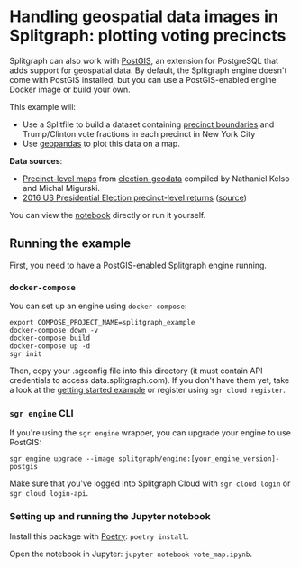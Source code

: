 # Handling geospatial data images in Splitgraph: plotting voting precincts

Splitgraph can also work with [PostGIS](https://postgis.net/), an extension for PostgreSQL that
adds support for geospatial data. By default, the Splitgraph engine doesn't come with PostGIS
installed, but you can use a PostGIS-enabled engine Docker image or build your own.

This example will:

  * Use a Splitfile to build a dataset containing [precinct boundaries](https://www.splitgraph.com/splitgraph/election-geodata/) and Trump/Clinton
    vote fractions in each precinct in New York City
  * Use [geopandas](https://geopandas.org) to plot this data on a map.
  
**Data sources**:
  * [Precinct-level maps](https://www.splitgraph.com/splitgraph/election-geodata/) from [election-geodata](https://github.com/nvkelso/election-geodata) compiled by Nathaniel Kelso and Michal Migurski.
  * [2016 US Presidential Election precinct-level returns](https://www.splitgraph.com/splitgraph/2016_election/) ([source](https://dataverse.harvard.edu/dataset.xhtml?persistentId=doi:10.7910/DVN/LYWX3D))
  
You can view the [notebook](./vote_map.ipynb) directly or run it yourself.

## Running the example

First, you need to have a PostGIS-enabled Splitgraph engine running. 

### `docker-compose`

You can set up an engine using `docker-compose`:

```
export COMPOSE_PROJECT_NAME=splitgraph_example 
docker-compose down -v
docker-compose build
docker-compose up -d
sgr init
```

Then, copy your .sgconfig file into this directory (it must contain API credentials to access
data.splitgraph.com). If you don't have them yet, take a look at the
[getting started example](../get-started/README.md) or register using `sgr cloud register`.

### `sgr engine` CLI

If you're using the `sgr engine` wrapper, you can upgrade your engine to use PostGIS:

```
sgr engine upgrade --image splitgraph/engine:[your_engine_version]-postgis 
```

Make sure that you've logged into Splitgraph Cloud with `sgr cloud login` or `sgr cloud login-api`.

### Setting up and running the Jupyter notebook

Install this package with [Poetry](https://github.com/sdispater/poetry): `poetry install`.

Open the notebook in Jupyter: `jupyter notebook vote_map.ipynb`.
